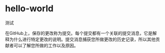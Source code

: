 # hello-world
测试

在GitHub上，保存的更改称为提交。每个提交都有一个关联的提交消息，它是解释为什么进行特定更改的说明。提交消息捕获您所做更改的历史记录，所以其他贡献者可以了解您所做的工作以及原因。
